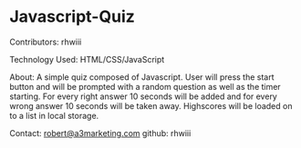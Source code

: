 # Javascript-Quiz

Contributors: rhwiii

Technology Used: HTML/CSS/JavaScript

About: A simple quiz composed of Javascript. User will press the start button and will be prompted with a random question as well as the timer starting. For every right answer 10 seconds will be added and for every wrong answer 10 seconds will be taken away. Highscores will be loaded on to a list in local storage. 


Contact: robert@a3marketing.com
        github: rhwiii
        